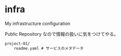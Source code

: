 # infra

My infrastructure configuration

Public Repository なので情報の扱いに気をつけてやる。

```txt
project-01/
    readme.yaml # サービスのメタデータ
```
